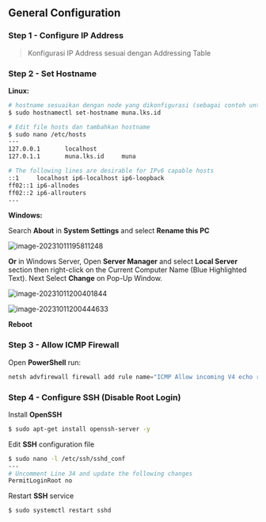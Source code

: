 ## General Configuration

### Step 1 - Configure IP Address

> Konfigurasi IP Address sesuai dengan Addressing Table

### Step 2 - Set Hostname

**Linux:**

```bash
# hostname sesuaikan dengan node yang dikonfigurasi (sebagai contoh untuk node muna)
$ sudo hostnamectl set-hostname muna.lks.id

# Edit file hosts dan tambahkan hostname
$ sudo nano /etc/hosts
---
127.0.0.1       localhost
127.0.1.1       muna.lks.id     muna

# The following lines are desirable for IPv6 capable hosts
::1     localhost ip6-localhost ip6-loopback
ff02::1 ip6-allnodes
ff02::2 ip6-allrouters
---
```

**Windows:**

Search **About** in **System Settings** and select **Rename this PC**

![image-20231011195811248](https://github.com/diotriandika/learn-networking/assets/109568349/63c913f4-cf5b-4e31-88bb-e1b9ccedbc79)

**Or** in Windows Server, Open **Server Manager** and select **Local Server** section then right-click on the Current Computer Name (Blue Highlighted Text). Next Select **Change** on Pop-Up Window.

![image-20231011200401844](https://github.com/diotriandika/learn-networking/assets/109568349/45a3d3f0-c446-4f91-8d50-a3e186d1e261)


![image-20231011200444633](https://github.com/diotriandika/learn-networking/assets/109568349/f0c2bcba-6540-4f11-b410-f1c5da69b425)


**Reboot** 

### Step 3 - Allow ICMP Firewall

Open **PowerShell** run:

```powershell
netsh advfirewall firewall add rule name="ICMP Allow incoming V4 echo request" protocol="icmpv4:8,any" dir=in action=allow
```

### Step 4 - Configure SSH (Disable Root Login)

Install **OpenSSH**

```bash
$ sudo apt-get install openssh-server -y
```

Edit **SSH** configuration file

```bash
$ sudo nano -l /etc/ssh/sshd_conf
---
# Uncomment Line 34 and update the following changes
PermitLoginRoot no
```

Restart **SSH** service

```bash
$ sudo systemctl restart sshd
```

## 
